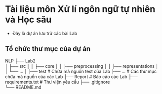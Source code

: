 # Tài liệu môn Xử lí ngôn ngữ tự nhiên và Học sâu

- Đây là dự án lưu trữ các bài Lab

## Tổ chức thư mục của dự án

NLP
├── Lab2                        
│   ├── src
│   │   ├── core
│   │   ├── preprocessing
│   │   ├── representations
│   │   └── ...
│   ├── test                    # Chứa mã nguồn test của Lab
├── ...                         # Các thư mục chứa mã nguồn của các Lab
├── Report                      # Báo cáo các Lab
├── requirements.txt            # Thư viện yêu cầu
├── .gitignore              
└── README.md